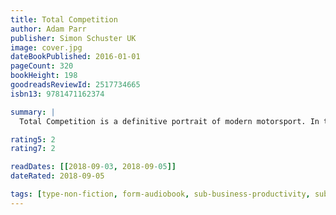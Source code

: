 ```yaml
---
title: Total Competition
author: Adam Parr
publisher: Simon Schuster UK
image: cover.jpg
dateBookPublished: 2016-01-01
pageCount: 320
bookHeight: 198
goodreadsReviewId: 2517734665
isbn13: 9781471162374

summary: |
  Total Competition is a definitive portrait of modern motorsport. In the book, Ross Brawn and Adam Parr explore the unique pressures of Formula One, their battles with Bernie Ecclestone, and the cut-throat world they inhabited, where coming second is never good enough. This book will appeal not only to the millions of Formula One fans who want to understand how Brawn operates, it will also provide many lessons in how to achieve your own business goals.

rating5: 2
rating7: 2

readDates: [[2018-09-03, 2018-09-05]]
dateRated: 2018-09-05

tags: [type-non-fiction, form-audiobook, sub-business-productivity, sub-sport]
---
```

